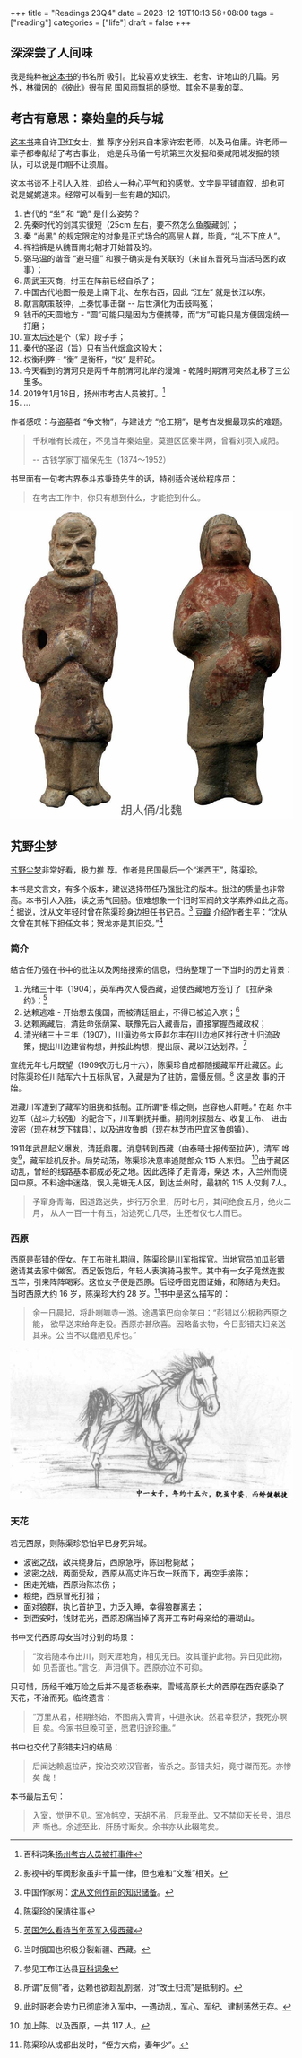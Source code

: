 +++
title = "Readings 23Q4"
date = 2023-12-19T10:13:58+08:00
tags = ["reading"]
categories = ["life"]
draft = false
+++

## 深深尝了人间味

我是纯粹被[这本书](https://book.douban.com/subject/34839113/)的书名所
吸引。比较喜欢史铁生、老舍、许地山的几篇。另外，林徽因的《彼此》很有民
国风雨飘摇的感觉。其余不是我的菜。

## 考古有意思：秦始皇的兵与城

[这本书](https://book.douban.com/subject/35182220/)来自许卫红女士，推
荐序分别来自本家许宏老师，以及马伯庸。许老师一辈子都奉献给了考古事业，
她是兵马俑一号坑第三次发掘和秦咸阳城发掘的领队，可以说是巾帼不让须眉。

这本书谈不上引人入胜，却给人一种心平气和的感觉。文字是平铺直叙，却也可
说是娓娓道来。经常可以看到一些有趣的知识。

1. 古代的 “坐” 和 “跪” 是什么姿势？
2. 先秦时代的剑其实很短（25cm 左右，要不然怎么鱼腹藏剑）；
3. 秦 “尚黑” 的规定限定的对象是正式场合的高层人群，毕竟，“礼不下庶人”。
4. 裈裆裤是从魏晋南北朝才开始普及的。
5. 弼马温的谐音 “避马瘟” 和猴子确实是有关联的（来自东晋死马当活马医的故事）；
6. 周武王灭商，纣王在阵前已经自杀了；
7. 中国古代地图一般是上南下北、左东右西，因此 “江左” 就是长江以东。
8. 献言献策敲钟，上奏忧事击罄 -- 后世演化为击鼓鸣冤；
9. 钱币的天圆地方 - “圆”可能只是因为方便携带，而“方”可能只是方便固定统一打磨；
10. 宣太后还是个（荤）段子手；
11. 秦代的圣诏（旨）只有当代烟盒这般大；
12. 权衡利弊 - “衡” 是衡杆，“权” 是秤砣。
13. 今天看到的渭河只是两千年前渭河北岸的漫滩 - 乾隆时期渭河突然北移了三公里多。
14. 2019年1月16日，扬州市考古人员被打。[^bk-960]
15. ...

作者感叹：与盗墓者 “争文物”，与建设方 “抢工期”，是考古发掘最现实的难题。

[^bk-960]: 百科词条[扬州考古人员被打事件](https://baike.baidu.com/item/%E6%89%AC%E5%B7%9E%E8%80%83%E5%8F%A4%E4%BA%BA%E5%91%98%E8%A2%AB%E6%89%93%E4%BA%8B%E4%BB%B6)

> 千秋唯有长城在，不见当年秦始皇。莫道区区秦半两，曾看刘项入咸阳。
>
> -- 古钱学家丁福保先生（1874～1952）

书里面有一句考古界泰斗苏秉琦先生的话，特别适合送给程序员：

> 在考古工作中，你只有想到什么，才能挖到什么。

![Tomb Figure](/media/tomb-figure.jpg)

## 艽野尘梦

[艽野尘梦](https://book.douban.com/subject/30235748/)非常好看，极力推
荐。作者是民国最后一个“湘西王”，陈渠珍。

本书是文言文，有多个版本，建议选择带任乃强批注的版本。批注的质量也非常
高。本书引人入胜，读之荡气回肠。很难想象一个旧时军阀的文学素养如此之高。[^fn1]
据说，沈从文年轻时曾在陈渠珍身边担任书记员。[^fn2] [豆瓣](https://book.douban.com/subject/30235748/)
介绍作者生平：“沈从文曾在其帐下担任文书；贺龙亦是其旧交。”[^bj]

### 简介

结合任乃强在书中的批注以及网络搜索的信息，归纳整理了一下当时的历史背景：

1. 光绪三十年（1904），英军再次入侵西藏，迫使西藏地方签订了《拉萨条约》；[^fn5]
2. 达赖逃难 - 开始想去俄国，而被清廷阻止，不得已被迫入京；[^fn4]
3. 达赖离藏后，清廷命张荫棠、联豫先后入藏善后，直接掌握西藏政权；
4. 清光绪三十三年（1907），川滇边务大臣赵尔丰在川边地区推行改土归流政
   策，提出川边建省构想，并按此构想，提出康、藏以江达划界。[^fn3]

宣统元年七月既望（1909农历七月十六），陈渠珍自成都随援藏军开赴藏区。此
时陈渠珍任川陆军六十五标队官，入藏是为了驻防，震慑反侧。[^fn6] 这是故
事的开始。

进藏川军遭到了藏军的阻挠和抵制。正所谓“卧榻之侧，岂容他人鼾睡。” 在赵
尔丰边军（战斗力较强）的配合下，川军剿抚并重。期间刺探腊左、收复工布、
进击波密（现在林芝下辖县），以及进攻鲁朗（现在林芝市巴宜区鲁朗镇）。

1911年武昌起义爆发，清廷鼎覆。消息转到西藏（由泰晤士报传至拉萨），清军
哗变[^fn7]，藏军趁机反扑。局势动荡，陈渠珍决意率追随部众 115 人东归。
[^fn8]由于藏区动乱，曾经的线路基本都成必死之地。因此选择了走青海，柴达
木，入兰州而绕回中原。不料途中迷路，误入羌塘无人区，到达兰州时，最初的
115 人仅剩 7人。

> 予窜身青海，因道路迷失，步行万余里，历时七月，其间绝食五月，绝火二月，
> 从人一百一十有五，沿途死亡几尽，生还者仅七人而已。

### 西原

西原是彭错的侄女。在工布驻扎期间，陈渠珍是川军指挥官。当地官员加瓜彭错
邀请其去家中做客。酒足饭饱后，年轻人表演骑马拔竿。其中有一女子竟然连拔
五竿，引来阵阵喝彩。这位女子便是西原。后经呼图克图证婚，和陈结为夫妇。
当时西原大约 16 岁，陈渠珍大约 28 岁。[^fn9]书中是这么描写的：

> 余一日晨起，将赴喇嘛寺一游。途遇第巴向余笑曰：“彭错以公极称西原之能，
> 欲早送来给奔走役。西原亦甚欣喜。因略备衣物，今日彭错夫妇亲送其来。公
> 当不以蠢陋见斥也。”

![XiYuan](/media/xiyuan.png)

### 天花

若无西原，则陈渠珍恐怕早已身死异域。

- 波密之战，敌兵绕身后，西原急呼，陈回枪毙敌；
- 波密之战，两面受敌，西原从高丈许石坎一跃而下，再空手接陈；
- 困走羌塘，西原治陈冻伤；
- 粮绝，西原冒死打猎；
- 面对狼群，执匕首护卫，力乏入睡，幸得狼群离去；
- 到西安时，钱财花光，西原忍痛当掉了离开工布时母亲给的珊瑚山。

书中交代西原母女当时分别的场景：

> “汝若随本布出川，则天涯地角，相见无日。汝其谨护此物。异日见此物，如
> 见吾面也。”言讫，声泪俱下。西原亦泣不可抑。

只可惜，历经千难万险之后并不是否极泰来。雪域高原长大的西原在西安感染了
天花，不治而死。临终遗言：

> “万里从君，相期终始，不图病入膏肓，中道永诀。然君幸获济，我死亦瞑目
> 矣。今家书旦晚可至，愿君归途珍重。”

书中也交代了彭错夫妇的结局：

> 后闻达赖返拉萨，按治交欢汉官者，皆杀之。彭错夫妇，竟寸磔而死。亦惨矣
> 哉！

本书最后五句：

> 入室，觉伊不见。室冷帏空，天胡不吊，厄我至此。又不禁仰天长号，泪尽声
> 嘶也。余述至此，肝肠寸断矣。余书亦从此辍笔矣。

[^fn1]: 影视中的军阀形象虽非千篇一律，但也难和“文雅”相关。
[^fn2]: 中国作家网：[沈从文创作前的知识储备](http://image.chinawriter.com.cn/n1/2023/0801/c404063-40047706.html)。
[^fn3]: 参见工布江达县[百科词条](https://baike.baidu.com/item/工布江达县)
[^fn4]: 当时俄国也积极分裂新疆、西藏。
[^fn5]: [英国怎么看待当年英军入侵西藏](https://www.zhihu.com/question/57209355)
[^fn6]: 所谓“反侧”者，达赖也欲趁乱割据，对“改土归流”是抵制的。
[^fn7]: 此时哥老会势力已彻底渗入军中，一遇动乱，军心、军纪、建制荡然无存。
[^fn8]: 加上陈、以及西原，一共 117 人。
[^fn9]: 陈渠珍从成都出发时，“侄方大病，妻年少”。
[^bj]: [陈渠珍的保靖往事](https://www.baojingrm.cn/content/646740/99/12736772.html)
